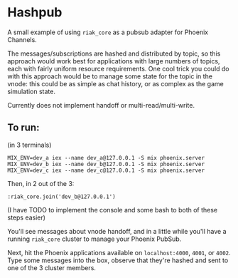 # Hashpub

A small example of using `riak_core` as a pubsub adapter for Phoenix Channels.

The messages/subscriptions are hashed and distributed by topic, so this
approach would work best for applications with large numbers of topics, each
with fairly uniform resource requirements. One cool trick you could do with
this approach would be to manage some state for the topic in the vnode: this
could be as simple as chat history, or as complex as the game simulation state.

Currently does not implement handoff or multi-read/multi-write.

## To run:

(in 3 terminals)
    
    MIX_ENV=dev_a iex --name dev_a@127.0.0.1 -S mix phoenix.server
    MIX_ENV=dev_b iex --name dev_b@127.0.0.1 -S mix phoenix.server
    MIX_ENV=dev_c iex --name dev_c@127.0.0.1 -S mix phoenix.server

Then, in 2 out of the 3:

    :riak_core.join('dev_b@127.0.0.1')

(I have TODO to implement the console and some bash to both of these steps easier)

You'll see messages about vnode handoff, and in a little while you'll have
a running `riak_core` cluster to manage your Phoenix PubSub.
    
Next, hit the Phoenix applications available on `localhost:4000`, `4001`, or
`4002`. Type some messages into the box, observe that they're hashed and sent
to one of the 3 cluster members.

